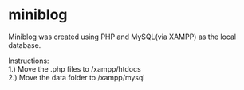 # miniblog
Miniblog was created using PHP and MySQL(via XAMPP) as the local database.

Instructions: <br/>
1.) Move the .php files to /xampp/htdocs <br/>
2.) Move the data folder to /xampp/mysql <br/>
